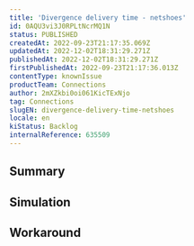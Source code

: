```yaml
---
title: 'Divergence delivery time - netshoes'
id: 0AQU3vi3J0RPLtNcrMQ1N
status: PUBLISHED
createdAt: 2022-09-23T21:17:35.069Z
updatedAt: 2022-12-02T18:31:29.271Z
publishedAt: 2022-12-02T18:31:29.271Z
firstPublishedAt: 2022-09-23T21:17:36.013Z
contentType: knownIssue
productTeam: Connections
author: 2mXZkbi0oi061KicTExNjo
tag: Connections
slugEN: divergence-delivery-time-netshoes
locale: en
kiStatus: Backlog
internalReference: 635509
---
```


## Summary



## Simulation



## Workaround



